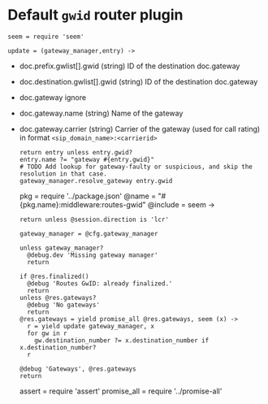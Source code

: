 Default `gwid` router plugin
============================

    seem = require 'seem'

    update = (gateway_manager,entry) ->

* doc.prefix.gwlist[].gwid (string) ID of the destination doc.gateway
* doc.destination.gwlist[].gwid (string) ID of the destination doc.gateway
* doc.gateway ignore
* doc.gateway.name (string) Name of the gateway
* doc.gateway.carrier (string) Carrier of the gateway (used for call rating) in format `<sip_domain_name>:<carrierid>`

      return entry unless entry.gwid?
      entry.name ?= "gateway #{entry.gwid}"
      # TODO Add lookup for gateway-faulty or suspicious, and skip the resolution in that case.
      gateway_manager.resolve_gateway entry.gwid

    pkg = require '../package.json'
    @name = "#{pkg.name}:middleware:routes-gwid"
    @include = seem ->

      return unless @session.direction is 'lcr'

      gateway_manager = @cfg.gateway_manager

      unless gateway_manager?
        @debug.dev 'Missing gateway manager'
        return

      if @res.finalized()
        @debug 'Routes GwID: already finalized.'
        return
      unless @res.gateways?
        @debug 'No gateways'
        return
      @res.gateways = yield promise_all @res.gateways, seem (x) ->
        r = yield update gateway_manager, x
        for gw in r
          gw.destination_number ?= x.destination_number if x.destination_number?
        r

      @debug 'Gateways', @res.gateways
      return

    assert = require 'assert'
    promise_all = require '../promise-all'
